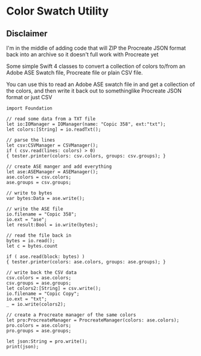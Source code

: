 # Color Swatch Utility

## Disclaimer
I'm in the middle of adding code that will ZIP the Procreate JSON format back into an archive so it doesn't full work with Procreate yet

Some simple Swift 4 classes to convert a collection of colors to/from an Adobe ASE Swatch file, Procreate file or plain CSV file. 

You can use this to read an Adobe ASE swatch file in and get a collection of the colors, and then write it back out to somethinglike Procreate JSON format or just CSV

```
import Foundation

// read some data from a TXT file
let io:IOManager = IOManager(name: "Copic 358", ext:"txt");
let colors:[String] = io.readTxt();

// parse the lines
let csv:CSVManager = CSVManager();
if ( csv.read(lines: colors) > 0)
{ tester.printer(colors: csv.colors, groups: csv.groups); }

// create ASE manger and add everything
let ase:ASEManager = ASEManager();
ase.colors = csv.colors;
ase.groups = csv.groups;

// write to bytes
var bytes:Data = ase.write();

// write the ASE file
io.filename = "Copic 358";
io.ext = "ase";
let result:Bool = io.write(bytes);

// read the file back in
bytes = io.read();
let c = bytes.count

if ( ase.read(block: bytes) )
{ tester.printer(colors: ase.colors, groups: ase.groups); }

// write back the CSV data
csv.colors = ase.colors;
csv.groups = ase.groups;
let colors2:[String] = csv.write();
io.filename = "Copic Copy";
io.ext = "txt";
_ = io.write(colors2);

// create a Procreate manager of the same colors
let pro:ProcreateManager = ProcreateManager(colors: ase.colors);
pro.colors = ase.colors;
pro.groups = ase.groups;

let json:String = pro.write();
print(json);
```

